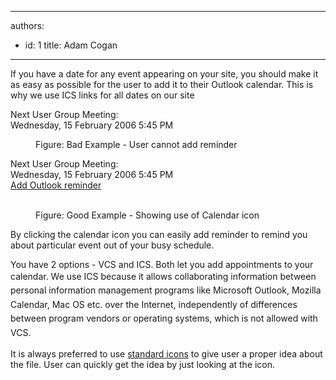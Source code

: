 

---
authors:
  - id: 1
    title: Adam Cogan
---




<span class='intro'> <p>
                    If you have a date for any event appearing on your site, you should make it as easy
                    as possible for the user to add it to their Outlook calendar. This is why we use
                    ICS links for all dates on our site</p> </span>

<dl class="badImage"><p class="ssw15-rteElement-GreyBox"> Next User Group Meeting&#58;<br> Wednesday, 15 February 2006 5&#58;45 PM </p><dd> Figure&#58; Bad Example - User cannot add reminder</dd></dl><dl class="goodImage"><p class="ssw15-rteElement-GreyBox">Next User Group Meeting&#58;<br>Wednesday, 15 February 2006 5&#58;45 PM ​<br>
   <img src="http&#58;//www.ssw.com.au/ssw/Images/IconVCS.gif" alt="" />​ 
      <a href="http&#58;//www.ssw.com.au/ssw/NETUG/SydneyDotNETUsersGroup.ics"></a><a href="/ssw/NETUG/SydneyDotNETUsersGroup.ics">Add Outlook reminder</a>​​​</p>​​ 
   <dd>Figure&#58; Good Example - Showing use of Calendar icon</dd></dl><p> By clicking the calendar icon you can easily add reminder to remind you about particular event out of your busy schedule.</p><p> You have 2 options - VCS and ICS. Both let you add appointments to your calendar. We use ICS because it allows 
   <span style="line-height&#58;20px;">collaborating&#160;​</span><span style="line-height&#58;1.6;">information between personal information management programs like Microsoft O</span><span style="line-height&#58;1.6;">utlook, Mozilla Calendar, Mac </span>
   <span style="line-height&#58;1.6;">OS</span><span style="line-height&#58;1.6;">&#160;etc. over the Internet, independently of differences between program vendors or operating systems, which is not allowed with VCS.</span></p><p> It is always preferred to use 
   <a href="http&#58;//www.ssw.com.au/ssw/Standards/Rules/RulesToBetterWebsitesNavigation.aspx#TheIcons"> standard icons</a> to give user a proper idea about the file. User can quickly get the idea by just looking at the icon.​</p>


